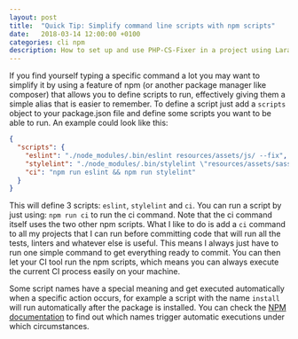 ```yaml
---
layout: post
title:  "Quick Tip: Simplify command line scripts with npm scripts"
date:   2018-03-14 12:00:00 +0100
categories: cli npm
description: How to set up and use PHP-CS-Fixer in a project using Laravel as an example.
---
```


If you find yourself typing a specific command a lot you may want to simplify it by using a feature of npm (or another package manager like composer) that allows you to define scripts to run, effectively giving them a simple alias that is easier to remember. To define a script just add a `scripts` object to your package.json file and define some scripts you want to be able to run. An example could look like this:

```json
{
  "scripts": {
    "eslint": "./node_modules/.bin/eslint resources/assets/js/ --fix",
    "stylelint": "./node_modules/.bin/stylelint \"resources/assets/sass/*.scss\" --fix",
    "ci": "npm run eslint && npm run stylelint"
  }
}
```

This will define 3 scripts: `eslint`, `stylelint` and `ci`. You can run a script by just using: `npm run ci` to run the ci command. Note that the ci command itself uses the two other npm scripts. What I like to do is add a `ci` command to all my projects that I can run before committing code that will run all the tests, linters and whatever else is useful. This means I always just have to run one simple command to get everything ready to commit. You can then let your CI tool run the npm scripts, which means you can always execute the current CI process easily on your machine.

Some script names have a special meaning and get executed automatically when a specific action occurs, for example a script with the name `install` will run automatically after the package is installed. You can check the [NPM documentation][npm-docs] to find out which names trigger automatic executions under which circumstances.


[npm-docs]: https://docs.npmjs.com/misc/scripts
